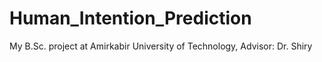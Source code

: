 # Human_Intention_Prediction
My B.Sc. project at Amirkabir University of Technology, Advisor: Dr. Shiry
